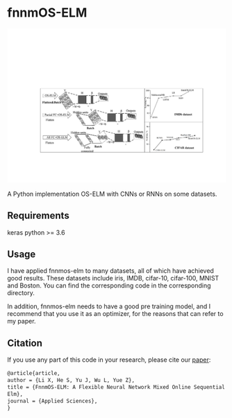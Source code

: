 # fnnmOS-ELM

  <img src="fnnmOS-ELM.jpg" alt="fnnmOS-ELM">

A Python implementation OS-ELM with CNNs or RNNs on some datasets.

## Requirements

keras
python >= 3.6


## Usage
I have applied fnnmos-elm to many datasets, all of which have achieved good results. These datasets include iris, IMDB, cifar-10, cifar-100, MNIST and Boston. You can find the corresponding code in the corresponding directory. 

In addition, fnnmos-elm needs to have a good pre training model, and I recommend that you use it as an optimizer, for the reasons that can refer to my paper.


## Citation
If you use any part of this code in your research, please cite our [paper](https://www.mdpi.com/531156):
```
@article{article,
author = {Li X, He S, Yu J, Wu L, Yue Z},
title = {FnnmOS-ELM: A Flexible Neural Network Mixed Online Sequential Elm},
journal = {Applied Sciences},
}
```
